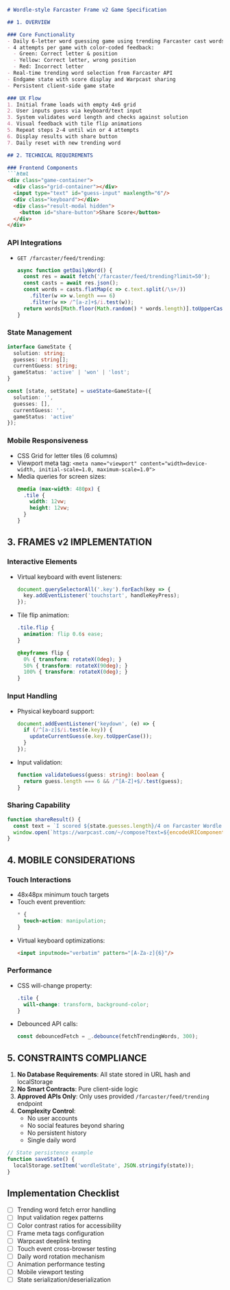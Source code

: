 ```markdown
# Wordle-style Farcaster Frame v2 Game Specification

## 1. OVERVIEW

### Core Functionality
- Daily 6-letter word guessing game using trending Farcaster cast words
- 4 attempts per game with color-coded feedback:
  - Green: Correct letter & position
  - Yellow: Correct letter, wrong position
  - Red: Incorrect letter
- Real-time trending word selection from Farcaster API
- Endgame state with score display and Warpcast sharing
- Persistent client-side game state

### UX Flow
1. Initial frame loads with empty 4x6 grid
2. User inputs guess via keyboard/text input
3. System validates word length and checks against solution
4. Visual feedback with tile flip animations
5. Repeat steps 2-4 until win or 4 attempts
6. Display results with share button
7. Daily reset with new trending word

## 2. TECHNICAL REQUIREMENTS

### Frontend Components
```html
<div class="game-container">
  <div class="grid-container"></div>
  <input type="text" id="guess-input" maxlength="6"/>
  <div class="keyboard"></div>
  <div class="result-modal hidden">
    <button id="share-button">Share Score</button>
  </div>
</div>
```

### API Integrations
- `GET /farcaster/feed/trending`:
  ```typescript
  async function getDailyWord() {
    const res = await fetch('/farcaster/feed/trending?limit=50');
    const casts = await res.json();
    const words = casts.flatMap(c => c.text.split(/\s+/))
      .filter(w => w.length === 6)
      .filter(w => /^[a-z]+$/i.test(w));
    return words[Math.floor(Math.random() * words.length)].toUpperCase();
  }
  ```

### State Management
```typescript
interface GameState {
  solution: string;
  guesses: string[];
  currentGuess: string;
  gameStatus: 'active' | 'won' | 'lost';
}

const [state, setState] = useState<GameState>({
  solution: '',
  guesses: [],
  currentGuess: '',
  gameStatus: 'active'
});
```

### Mobile Responsiveness
- CSS Grid for letter tiles (6 columns)
- Viewport meta tag: `<meta name="viewport" content="width=device-width, initial-scale=1.0, maximum-scale=1.0">`
- Media queries for screen sizes:
  ```css
  @media (max-width: 480px) {
    .tile {
      width: 12vw;
      height: 12vw;
    }
  }
  ```

## 3. FRAMES v2 IMPLEMENTATION

### Interactive Elements
- Virtual keyboard with event listeners:
  ```javascript
  document.querySelectorAll('.key').forEach(key => {
    key.addEventListener('touchstart', handleKeyPress);
  });
  ```
- Tile flip animation:
  ```css
  .tile.flip {
    animation: flip 0.6s ease;
  }

  @keyframes flip {
    0% { transform: rotateX(0deg); }
    50% { transform: rotateX(90deg); }
    100% { transform: rotateX(0deg); }
  }
  ```

### Input Handling
- Physical keyboard support:
  ```javascript
  document.addEventListener('keydown', (e) => {
    if (/^[a-z]$/i.test(e.key)) {
      updateCurrentGuess(e.key.toUpperCase());
    }
  });
  ```
- Input validation:
  ```typescript
  function validateGuess(guess: string): boolean {
    return guess.length === 6 && /^[A-Z]+$/.test(guess);
  }
  ```

### Sharing Capability
```javascript
function shareResult() {
  const text = `I scored ${state.guesses.length}/4 on Farcaster Wordle!`;
  window.open(`https://warpcast.com/~/compose?text=${encodeURIComponent(text)}`);
}
```

## 4. MOBILE CONSIDERATIONS

### Touch Interactions
- 48x48px minimum touch targets
- Touch event prevention:
  ```css
  * {
    touch-action: manipulation;
  }
  ```
- Virtual keyboard optimizations:
  ```html
  <input inputmode="verbatim" pattern="[A-Za-z]{6}"/>
  ```

### Performance
- CSS will-change property:
  ```css
  .tile {
    will-change: transform, background-color;
  }
  ```
- Debounced API calls:
  ```javascript
  const debouncedFetch = _.debounce(fetchTrendingWords, 300);
  ```

## 5. CONSTRAINTS COMPLIANCE

1. **No Database Requirements**: All state stored in URL hash and localStorage
2. **No Smart Contracts**: Pure client-side logic
3. **Approved APIs Only**: Only uses provided `/farcaster/feed/trending` endpoint
4. **Complexity Control**: 
   - No user accounts
   - No social features beyond sharing
   - No persistent history
   - Single daily word

```typescript
// State persistence example
function saveState() {
  localStorage.setItem('wordleState', JSON.stringify(state));
}
```

## Implementation Checklist

- [ ] Trending word fetch error handling
- [ ] Input validation regex patterns
- [ ] Color contrast ratios for accessibility
- [ ] Frame meta tags configuration
- [ ] Warpcast deeplink testing
- [ ] Touch event cross-browser testing
- [ ] Daily word rotation mechanism
- [ ] Animation performance testing
- [ ] Mobile viewport testing
- [ ] State serialization/deserialization
```